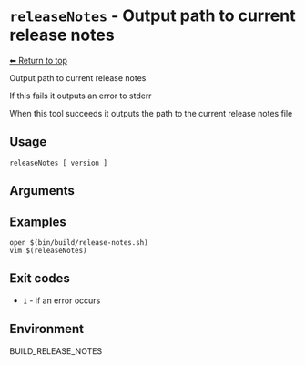 
# `releaseNotes` - Output path to current release notes

[⬅ Return to top](index.md)

Output path to current release notes

If this fails it outputs an error to stderr

When this tool succeeds it outputs the path to the current release notes file


## Usage

    releaseNotes [ version ]
    

## Arguments



## Examples

    open $(bin/build/release-notes.sh)
    vim $(releaseNotes)

## Exit codes

- `1` - if an error occurs

## Environment

BUILD_RELEASE_NOTES
